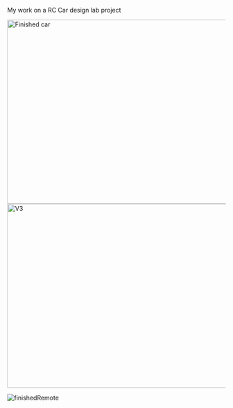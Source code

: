 My work on a RC Car design lab project


<img width="536" height="423" alt="Finished car" src="https://github.com/user-attachments/assets/0caad33c-04cb-498d-a2aa-365d008c7748" />

<img width="536" height="423" alt="V3" src="https://github.com/user-attachments/assets/214de7a6-67b2-4d73-899b-2bfbd6767855" />

![finishedRemote](https://github.com/user-attachments/assets/da248399-0e4e-40f6-bd34-60e9ffbf209d)
